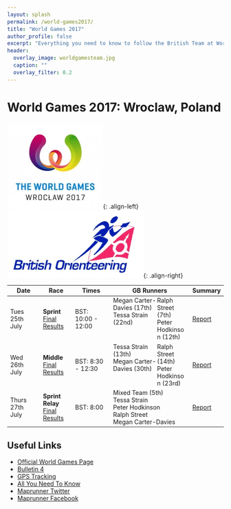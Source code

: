 ```yaml
---
layout: splash
permalink: /world-games2017/
title: "World Games 2017"
author_profile: false
excerpt: "Everything you need to know to follow the British Team at World Games 2017."
header:
  overlay_image: worldgamesteam.jpg
  caption: ""
  overlay_filter: 0.2
---
```

# World Games 2017: Wroclaw, Poland

![World Games logo](/images/worldgames.jpg){: .align-left}
![BOF logo](/images/woc2017/BOFlogo.png){: .align-right}

| Date | Race | Times | GB Runners | Summary |
|------|------|-------|------------|---------|
| Tues 25th July |**Sprint**<br>[Final Results](https://eventor.orienteering.org/Events/ResultList?eventId=5713&groupBy=EventClass) | BST: 10:00 - 12:00 | <span style="float:left;width:60%;">Megan Carter-Davies (17th)<br>Tessa Strain (22nd) </span><span style="float:right;width:40%;">Ralph Street (7th)<br>Peter Hodkinson (12th)</span> | [Report](https://www.britishorienteering.org.uk/news/3825) |
| Wed 26th July | **Middle**<br>[Final Results](https://eventor.orienteering.org/Events/ResultList?eventId=5714&groupBy=EventClass) | BST: 8:30 - 12:30 | <span style="float:left;width:60%;">Tessa Strain (13th)<br>Megan Carter-Davies (30th)</span><span style="float:right;width:40%;">Ralph Street (14th)<br>Peter Hodkinson (23rd)</span> | [Report]() |
| Thurs 27th July | **Sprint Relay**<br>[Final Results](https://eventor.orienteering.org/Events/ResultList?eventId=5715&groupBy=EventClass) | BST: 8:00 | Mixed Team (5th)<br>Tessa Strain<br>Peter Hodkinson<br>Ralph Street<br>Megan Carter-Davies |[Report](https://www.britishorienteering.org.uk/news/3830) |

## Useful Links
* [Official World Games Page](https://theworldgames2017.com/en/dyscyplina/orienteering/)
* [Bulletin 4](https://eventor.orienteering.org/Documents/Event/1593/1/TWG-2017---Bulletin-4---Orienteering)
* [GPS Tracking](https://www.tulospalvelu.fi/gps/)
* [All You Need To Know](http://news.worldofo.com/2017/07/22/world-games-2017-orienteering-all-you-need-to-know/)
* [Maprunner Twitter](https://twitter.com/MaprunnerGB)
* [Maprunner Facebook](https://www.facebook.com/Maprunner.co.uk/)